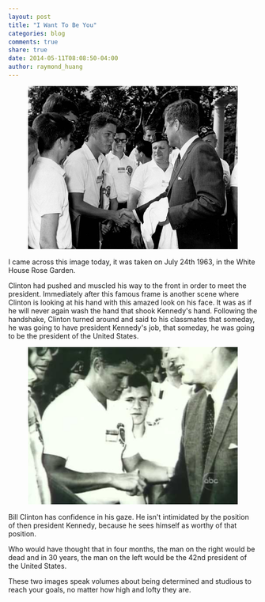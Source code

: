 ```yaml
---
layout: post
title: "I Want To Be You"
categories: blog
comments: true
share: true
date: 2014-05-11T08:08:50-04:00
author: raymond_huang
---
```


<figure>
  <img src="/images/bill-clinton-kennedy.jpg" alt="Bill Clinton">
</figure>

I came across this image today, it was taken on July 24th 1963, in the White House Rose Garden.

Clinton had pushed and muscled his way to the front in order to meet the president. Immediately after this famous frame is another scene where Clinton is looking at his hand with this amazed look on his face. It was as if he will never again wash the hand that shook Kennedy's hand. Following the handshake, Clinton turned around and said to his classmates that someday, he was going to have president Kennedy's job, that someday, he was going to be the president of the United States.

<figure>
  <img src="/images/bill-clinton.jpg" alt="Bill Clinton">
</figure>

Bill Clinton has confidence in his gaze. He isn't intimidated by the position of then president Kennedy, because he sees himself as worthy of that position.

Who would have thought that in four months, the man on the right would be dead and in 30 years, the man on the left would be the 42nd president of the United States.

These two images speak volumes about being determined and studious to reach your goals, no matter how high and lofty they are.
